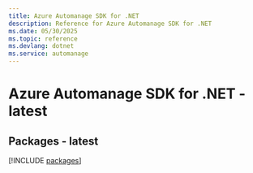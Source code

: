 ```yaml
---
title: Azure Automanage SDK for .NET
description: Reference for Azure Automanage SDK for .NET
ms.date: 05/30/2025
ms.topic: reference
ms.devlang: dotnet
ms.service: automanage
---
```

# Azure Automanage SDK for .NET - latest
## Packages - latest
[!INCLUDE [packages](automanage-index.md)]